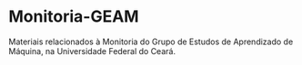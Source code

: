 # Monitoria-GEAM
Materiais relacionados à Monitoria do Grupo de Estudos de Aprendizado de Máquina, na Universidade Federal do Ceará.

